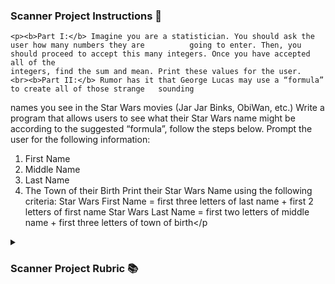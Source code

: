 <!DOCTYPE html>
<html>
<head>
    </head>
<body>
  
  <h3>Scanner Project Instructions 📝</h3>

    <p><b>Part I:</b> Imagine you are a statistician. You should ask the user how many numbers they are          going to enter. Then, you should proceed to accept this many integers. Once you have accepted all of the
    integers, find the sum and mean. Print these values for the user.
    <br><b>Part II:</b> Rumor has it that George Lucas may use a “formula” to create all of those strange   sounding
names you see in the Star Wars movies (Jar Jar Binks, ObiWan, etc.)
Write a program that allows users to see what their Star Wars name might be according to the
suggested “formula”, follow the steps below.
Prompt the user for the following information:
1. First Name
2. Middle Name
3. Last Name
4. The Town of their Birth
Print their Star Wars Name using the following criteria:
Star Wars First Name = first three letters of last name + first 2 letters of first name
Star Wars Last Name = first two letters of middle name + first three letters of town of birth</p
<details>
  <summary><h3>Scanner Project Rubric 📚</h3></summary>
 <table style="width:70%">
  <tr>
    <th colspan="2"><b>Scanner Basics</th>
  </tr>
  <tr>
    <td>1) import is correct</td>
          <td>_____ / 1</td>
  </tr>
  <tr>
    <th colspan="2"><b>Part I: Statistics Program</th>
  </tr>
    <tr>
    <td>1) Prompts user for input</td>
          <td>_____ / 1</td>
  </tr>
    <tr>
    <td>2) Correctly accepts user input for number of values</td>
          <td>_____ / 1</td>
  </tr>
    </tr>
    <tr>
    <td>3) Loops to accept the appropriate number of values based on criteria #2</td>
          <td>_____ / 1</td>
  </tr>
   <tr>
    <td>4) Prompts user for input values and correctly accepts those values</td>
          <td>_____ / 1</td>
  </tr>
  <tr>
    <td>5) Uses input to correctly calculate sums</td>
          <td>_____ / 1</td>
  </tr>
    <tr>
    <td>6) Uses input to correctly calculate average</td>
          <td>_____ / 1</td>
  </tr>
   <tr>
    <th colspan="2"><b>Part II: Star Wars Name Program</th>
  </tr>
   <tr>
    <td>1) Prompts user for input</td>
          <td>_____ / 1</td>
  </tr>
   <tr>
    <td>2) Correctly accepts user input for number of values</td>
          <td>_____ / 1</td>
  </tr>
    <tr>
    <td>3) Determines the user’s Star Wars name given the formula</td>
          <td>_____ / 1</td>
  </tr>
   <tr>
    <th colspan="2"; ROWSPAN="2"> </th>
   </tr>

</table>
</body>
</html>
